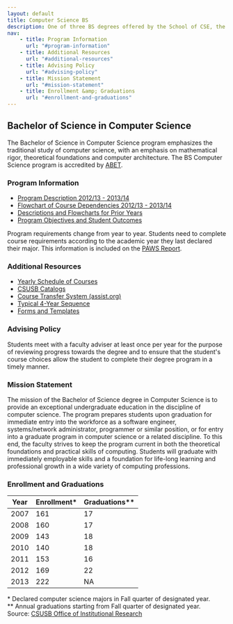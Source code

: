 ```yaml
---
layout: default
title: Computer Science BS
description: One of three BS degrees offered by the School of CSE, the BS in Computer Science is a 4-year degree with a combined focus on programming and theory.
nav:
    - title: Program Information
      url: "#program-information"
    - title: Additional Resources
      url: "#additional-resources"
    - title: Advising Policy
      url: "#advising-policy"
    - title: Mission Statement
      url: "#mission-statement"
    - title: Enrollment &amp; Graduations
      url: "#enrollment-and-graduations"
---
```


## Bachelor of Science in <strong>Computer Science</strong>

The Bachelor of Science in Computer Science program emphasizes the traditional study of computer science, with an emphasis on mathematical rigor, theoretical foundations and computer architecture. The BS Computer Science program is accredited by [ABET][abet].

### Program Information

- [Program Description 2012/13 - 2013/14][description]
- [Flowchart of Course Dependencies 2012/13 - 2013/14][flowchart]
- [Descriptions and Flowcharts for Prior Years][archive]
- [Program Objectives and Student Outcomes][outcomes]

Program requirements change from year to year. Students need to complete course requirements according to the academic year they last declared their major. This information is included on the [PAWS Report][paws].

### Additional Resources

- [Yearly Schedule of Courses][yearly-schedule]
- [CSUSB Catalogs][catalog]
- [Course Transfer System (assist.org)][assist]
- [Typical 4-Year Sequence][roadmap]
- [Forms and Templates][forms]

### Advising Policy

Students meet with a faculty adviser at least once per year for the purpose of reviewing progress towards the degree and to ensure that the student's course choices allow the student to complete their degree program in a timely manner.

### Mission Statement

The mission of the Bachelor of Science degree in Computer Science is to provide an exceptional undergraduate education in the discipline of computer science. The program prepares students upon graduation for immediate entry into the workforce as a software engineer, systems/network administrator, programmer or similar position, or for entry into a graduate program in computer science or a related discipline. To this end, the faculty strives to keep the program current in both the theoretical foundations and practical skills of computing. Students will graduate with immediately employable skills and a foundation for life-long learning and professional growth in a wide variety of computing professions.

### Enrollment and Graduations

<table>
  <thead>
    <tr><th>Year</th><th>Enrollment*</th><th>Graduations**</th></tr>
  </thead>
  <tbody>
    <tr><td>2007</td><td>161</td><td>17</td></tr>
    <tr><td>2008</td><td>160</td><td>17</td></tr>
    <tr><td>2009</td><td>143</td><td>18</td></tr>
    <tr><td>2010</td><td>140</td><td>18</td></tr>
    <tr><td>2011</td><td>153</td><td>16</td></tr>
    <tr><td>2012</td><td>169</td><td>22</td></tr>
    <tr><td>2013</td><td>222</td><td>NA</td></tr>
  </tbody>
</table>
<caption>
  * Declared computer science majors in Fall quarter of designated year. <br>
  ** Annual graduations starting from Fall quarter of designated year. <br>
  Source: <a href="http://ir.csusb.edu/">CSUSB Office of Institutional Research</a>
</caption>

[abet]: http://abet.org/
[paws]: http://cms.csusb.edu/ehelp/sa/Paws.jsp

[description]: cs_description_2012_2014.pdf
[flowchart]: cs_flowchart_2012_2014.pdf
[archive]: ../computer-science-archive/
[outcomes]: computer-science-objectives-and-outcomes.pdf

[yearly-schedule]: ../Yearly_schedule_of_courses.pdf
[catalog]: http://catalog.csusb.edu/
[assist]: http://www.assist.org/
[roadmap]: Roadmap_bs_4_years.pdf
[forms]: /cse

